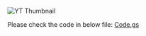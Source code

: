 ![YT Thumbnail](https://github.com/user-attachments/assets/21c1d253-b437-4fbc-a792-2d0a55f767ec)

Please check the code in below file:
[Code.gs](code.gs)
